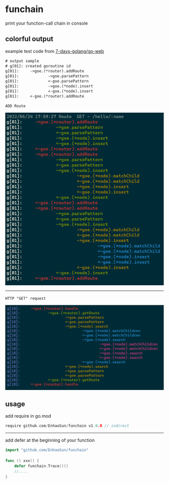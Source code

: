# funchain
print your function-call chain in console

## colorful output

example test code from [7-days-golang/go-web](https://geektutu.com/post/gee-day3.html)
```shell
# output sample
# g[01]: created goroutine id
g[01]:     ->goe.(*router).addRoute
g[01]:             ->goe.parsePattern
g[01]:             <-goe.parsePattern
g[01]:             ->goe.(*node).insert
g[01]:             <-goe.(*node).insert
g[01]:     <-goe.(*router).addRoute
```

`ADD Route`

![image](./funchain1.PNG)

-----------
`HTTP "GET" request`

![image](./funchain2.PNG)

## usage
add require in go.mod
```go
require github.com/EnhaoSun/funchain v1.0.0 // indirect
```
-----------
add defer at the beginning of your function
```go
import "github.com/EnhaoSun/funchain"

func () xxx() {
    defer funchain.Trace()()
    //....
}
```

